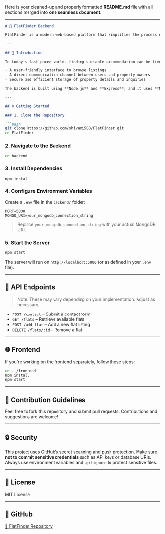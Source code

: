Here is your cleaned-up and properly formatted **README.md** file with all sections merged into **one seamless document**:

---

````markdown
# 🏢 FlatFinder Backend

FlatFinder is a modern web-based platform that simplifies the process of finding flats for rent or purchase. This repository contains the **backend server** for the FlatFinder application.

---

## 🚀 Introduction

In today's fast-paced world, finding suitable accommodation can be time-consuming and challenging. FlatFinder bridges the gap between flat seekers and property owners by offering:

- A user-friendly interface to browse listings
- A direct communication channel between users and property owners
- Secure and efficient storage of property details and inquiries

The backend is built using **Node.js** and **Express**, and it uses **MongoDB** for database operations.

---

## ⚙️ Getting Started

### 1. Clone the Repository

```bash
git clone https://github.com/shivani588/FlatFinder.git
cd FlatFinder
````

### 2. Navigate to the Backend

```bash
cd backend
```

### 3. Install Dependencies

```bash
npm install
```

### 4. Configure Environment Variables

Create a `.env` file in the `backend/` folder:

```env
PORT=5000
MONGO_URI=your_mongodb_connection_string
```

> Replace `your_mongodb_connection_string` with your actual MongoDB URI.

### 5. Start the Server

```bash
npm start
```

The server will run on `http://localhost:5000` (or as defined in your `.env` file).

---

## 📡 API Endpoints

> Note: These may vary depending on your implementation. Adjust as necessary.

* `POST /contact` – Submit a contact form
* `GET /flats` – Retrieve available flats
* `POST /add-flat` – Add a new flat listing
* `DELETE /flats/:id` – Remove a flat

---

## 🌐 Frontend

If you're working on the frontend separately, follow these steps:

```bash
cd ../frontend
npm install
npm start
```

---

## 📌 Contribution Guidelines

Feel free to fork this repository and submit pull requests. Contributions and suggestions are welcome!

---

## 🔒 Security

This project uses GitHub’s secret scanning and push protection. Make sure **not to commit sensitive credentials** such as API keys or database URIs. Always use environment variables and `.gitignore` to protect sensitive files.

---

## 📎 License

MIT License

---

## 🔗 GitHub

[🔗 FlatFinder Repository](https://github.com/shivani588/FlatFinder)


```
